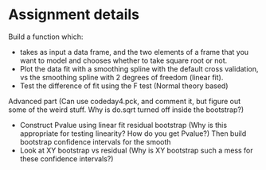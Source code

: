 # Assignment details

Build a function which:
  * takes as input a data frame, and the two elements of a frame that you want to model
    and chooses whether to take square root or not.
  * Plot the data fit with a smoothing spline with the default cross validation, vs the smoothing spline with 2 degrees of freedom (linear fit).
  * Test the difference of fit using the F test (Normal theory based)
  
Advanced part (Can use codeday4.pck, and comment it, but figure out some of the weird stuff. Why is do.sqrt turned off inside the bootstrap?)
  * Construct Pvalue using linear fit residual bootstrap (Why is this appropriate for testing linearity? How do you get Pvalue?)
    Then build bootstrap confidence intervals for the smooth
  * Look at XY bootstrap vs residual (Why is XY bootstrap such a mess for these confidence intervals?)
